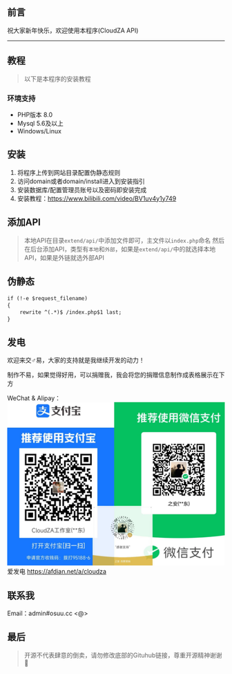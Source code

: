 ## 前言
祝大家新年快乐，欢迎使用本程序(CloudZA API)

----

## 教程
> 以下是本程序的安装教程
### 环境支持
- PHP版本 8.0
- Mysql 5.6及以上
- Windows/Linux

## 安装
1. 将程序上传到网站目录配置伪静态规则
2. 访问domain或者domain/install进入到安装指引
3. 安装数据库/配置管理员账号以及密码即安装完成
4. 安装教程：https://www.bilibili.com/video/BV1uv4y1y749

## 添加API
> 本地API在目录`extend/api/`中添加文件即可，主文件以`index.php`命名
> 然后在后台添加API，类型有`本地`和`外部`，如果是`extend/api/`中的就选择本地API，如果是外链就选外部API

## 伪静态
```nginx
if (!-e $request_filename)
{
    rewrite ^(.*)$ /index.php$1 last;
}
```
## 发电
欢迎来交♂易，大家的支持就是我继续开发的动力！

制作不易，如果觉得好用，可以捐赠我，我会将您的捐赠信息制作成表格展示在下方

WeChat & Alipay：
![img_2.png](donation.png)
爱发电 https://afdian.net/a/cloudza

## 联系我

Email：admin#osuu.cc <@>

## 最后

> 开源不代表肆意的倒卖，请勿修改底部的Gituhub链接，尊重开源精神谢谢🌹